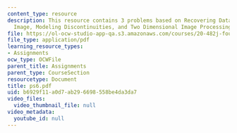 ```yaml
---
content_type: resource
description: This resource contains 3 problems based on Recovering Data from a Noisy
  Image, Modeling Discontinuities, and Two Dimensional Image Processing.
file: https://ol-ocw-studio-app-qa.s3.amazonaws.com/courses/20-482j-foundations-of-algorithms-and-computational-techniques-in-systems-biology-spring-2006/b6929f11a0d7ab296698558be4da3da7_ps6.pdf
file_type: application/pdf
learning_resource_types:
- Assignments
ocw_type: OCWFile
parent_title: Assignments
parent_type: CourseSection
resourcetype: Document
title: ps6.pdf
uid: b6929f11-a0d7-ab29-6698-558be4da3da7
video_files:
  video_thumbnail_file: null
video_metadata:
  youtube_id: null
---
```

